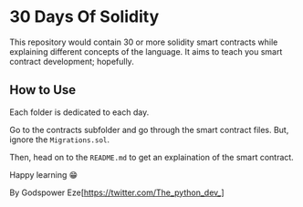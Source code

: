 # 30 Days Of Solidity

This repository would contain 30 or more solidity smart contracts while explaining different concepts of the language. It aims to teach you smart contract development; hopefully.

## How to Use

Each folder is dedicated to each day.

Go to the contracts subfolder and go through the smart contract files. But, ignore the `Migrations.sol`.

Then, head on to the `README.md` to get an explaination of the smart contract.

Happy learning 😁

By Godspower Eze[https://twitter.com/The_python_dev_]

